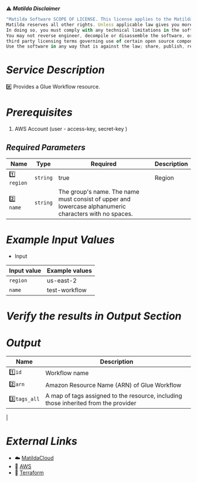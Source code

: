 :warning: ***Matilda Disclaimer***
```javascript
"Matilda Software SCOPE OF LICENSE. This license applies to the Matilda cloud product. The software is licensed, not sold. This agreement only gives you some rights to use the software. 
Matilda reserves all other rights. Unless applicable law gives you more rights despite this limitation, you may use the software only as expressly permitted in this agreement. 
In doing so, you must comply with any technical limitations in the software that only allow you to use it in certain ways. 
You may not reverse engineer, decompile or disassemble the software, or otherwise attempt to derive the source code for the software except and solely to the extent required by 
third party licensing terms governing use of certain open source components that may be included in the software; remove, minimize, block or modify any notices of Matilda or its suppliers in the software; 
Use the software in any way that is against the law; share, publish, rent or lease the software, or provide the software as a offering for others to use."
```

# *Service Description*
:hash: Provides a Glue Workflow resource.

# *Prerequisites*
1. AWS Account (user - access-key, secret-key )



## *Required Parameters*
| Name | Type | Required | Description |
| --- | --- | --- | --- |
|:one: `region` | `string` | true | Region |
|:two: `name` | `string` |The group's name. The name must consist of upper and lowercase alphanumeric characters with no spaces.|


# *Example Input Values*
* Input

| Input value                       | Example values                                                                           |
|-----------------------------------|------------------------------------------------------------------------------------------|
| `region`                          | us-east-2                                                                                | 
| `name`                            | test-workflow                                                                            |


# *Verify the results in Output Section*
# *Output*
| Name | Description |
| ------------- | ------------- |
|  :one:`id` | Workflow name |
|  :two:`arn` |Amazon Resource Name (ARN) of Glue Workflow |
|  :three:`tags_all` | A map of tags assigned to the resource, including those inherited from the provider  |
|  


# *External Links*
* :cloud: [MatildaCloud](https://www.matildacloud.com/docs/ "Matildacloud")
* :link: [AWS](https://aws.amazon.com/console/)
* :link: [Terraform](https://registry.terraform.io/providers/hashicorp/aws/latest/docs/resources/glue_workflow)
